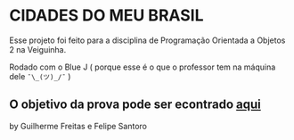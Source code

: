# CIDADES DO MEU BRASIL

Esse projeto foi feito para a disciplina de Programação Orientada a Objetos 2 na Veiguinha.

Rodado com o Blue J ( porque esse é o que o professor tem na máquina dele `¯\_(ツ)_/¯` )

## O objetivo da prova pode ser econtrado [aqui](https://github.com/resendefreitas/prova-poo2-veiga/blob/master/DOCS/Enunciado.md)

by Guilherme Freitas e Felipe Santoro

